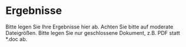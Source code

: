 # Ergebnisse

Bitte legen Sie Ihre Ergebnisse hier ab. Achten Sie bitte auf moderate Dateigrößen. Bitte legen Sie nur geschlossene Dokument, z.B. PDF statt \*.doc ab.
